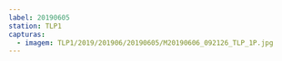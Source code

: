 ```yaml
---
label: 20190605
station: TLP1
capturas:
  - imagem: TLP1/2019/201906/20190605/M20190606_092126_TLP_1P.jpg
---
```


